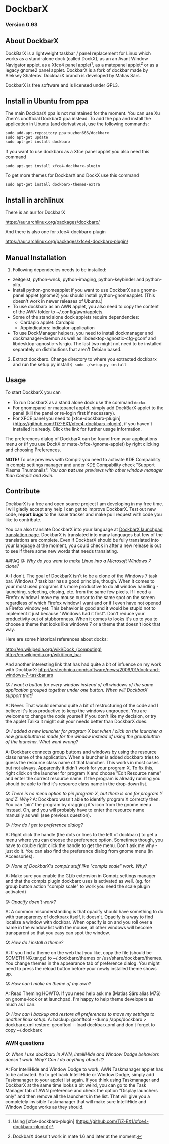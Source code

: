 # DockbarX
### Version 0.93

## About DockbarX
DockBarX is a lightweight taskbar / panel replacement for Linux which works as a stand-alone dock (called DockX), as an an Avant Window Navigator applet, as a Xfce4 panel applet[^1], as a matepanel applet[^2] or as a legacy gnome2 panel applet. DockbarX is a fork of dockbar made by Aleksey Shaferov. DockbarX branch is developed by Matias Särs.

DockbarX is free software and is licensed under GPL3.

## Install in Ubuntu from ppa
The main DockbarX ppa is not maintained for the moment. You can use Xu Zhen's unofficial DockbarX ppa instead. To add the ppa and install the application in Ubuntu (and derivatives), use the following commands:

```
sudo add-apt-repository ppa:xuzhen666/dockbarx
sudo apt-get update
sudo apt-get install dockbarx
```

If you want to use dockbarx as a Xfce panel applet you also need this command

```
sudo apt-get install xfce4-dockbarx-plugin
```

To get more themes for DockbarX and DockX use this command

```
sudo apt-get install dockbarx-themes-extra
```

## Install in archlinux
There is an aur for DockbarX

https://aur.archlinux.org/packages/dockbarx/

And there is also one for xfce4-dockbarx-plugin

https://aur.archlinux.org/packages/xfce4-dockbarx-plugin/

## Manual Installation

1. Following dependecies needs to be installed:
  - zeitgeist, python-wnck, python-imaging, python-keybinder and python-xlib.
  - Install python-gnomeapplet if you want to use DockbarX as a gnome-panel applet (gnome2) you should install python-gnomeapplet. (This doesn't work in newer releases of Ubuntu.)
  - To use dockbarx as an AWN applet, you also need to copy the content of the AWN folder to ~/.config/awn/applets.
  - Some of the stand alone dock applets require dependencies:
    - Cardapio applet: Cardapio
    - Appindicators: indicator-application
  - To use DockManager helpers, you need to install dockmanager and dockmanager-daemon as well as libdesktop-agnostic-cfg-gconf and libdesktop-agnostic-vfs-gio. The last two might not need to be installed separately on distributions that aren't Debian based.
2. Extract dockbarx. Change directory to where you extracted dockbarx and run the setup.py install `$ sudo ./setup.py install`

## Usage
To start DockbarX you can
  - To run DockbarX as a stand alone dock use the command `dockx`.
  - For gnomepanel or matepanel applet, simply add DockBarX applet to the panel (kill the panel or re-login first if necessary).
  - For XFCE panel you need to [xfce-dockbarx-plugin] (https://github.com/TiZ-EX1/xfce4-dockbarx-plugin), if you haven't installed it already. Click the link for further usage information.

The preferences dialog of DockbarX can be found from your applications menu or (if you use DockX or mate-/xfce-/gnome-applet) by right clicking and choosing Preferences.

**NOTE!** To use previews with Compiz you need to activate KDE Compability in compiz settings manager and under KDE Compability check "Support Plasma Thumbnails". *You can **not** use previews with other window manager than Compiz and Kwin.*

## Contribute
DockbarX is a free and open source project I am developing in my free time. I will gladly accept any help I can get to improve DockbarX. Test out new code, **report bugs** to the issue tracker and make pull request with code you like to contribute.

You can also translate DockbarX into your language at [DockbarX launchpad translation page](https://translations.launchpad.net/dockbar). DockbarX is translated into many languages but few of the translations are complete. Even if DockbarX should be fully translated into your language at the moment, you could check in after a new release is out to see if there some new words that needs translating.

##FAQ
*Q: Why do you want to make Linux into a Microsoft Windows 7 clone?*

A: I don't. The goal of DockbarX isn't to be a clone of the Windows 7 task bar. Windows 7 task bar has a good principle, though.  When it comes to your most used programs it's more productive to do all window handling - launching, selecting, closing, etc. from the same few pixels. If I need a Firefox window I move my mouse cursor to the same spot on the screen regardless of which Firefox window I want and or if I even have not opened a Firefox window yet. This behavior is good and it would be stupid not to implement it just because "Windows had it first". Don't reduce your productivity out of stubbornness. When it comes to looks it's up to you to choose a theme that looks like windows 7 or a theme that doesn't look that way.

Here are some historical references about docks:

http://en.wikipedia.org/wiki/Dock_(computing)
http://en.wikipedia.org/wiki/Icon_bar

And another interesting link that has had quite a bit of infuence on my work with DockbarX:
http://arstechnica.com/software/news/2009/01/dock-and-windows-7-taskbar.ars

*Q: I want a button for every window instead of all windows of the same application grouped together under one button. When will DockbarX support that?*

A: Never. That would demand quite a bit of restructuring of the code and I believe it's less productive to keep the windows ungrouped. You are welcome to change the code yourself if you don't like my decision, or try the applet Talika it might suit your needs better than DockbarX does.

*Q: I added a new launcher for program X but when I click on the launcher a new groupbutton is made for the window instead of using the groupbutton of the launcher. What went wrong?*

A: Dockbarx connects group buttons and windows by using the resource class name of the application. When a launcher is added dockbarx tries to guess the resource class name of that launcher. This works in most cases but not always. Apparently it didn't work for your program X. To fix this, right click on the launcher for program X and choose "Edit Resource name" and enter the correct resource name. If the program is already running you should be able to find it's resource class name in the drop-down list.

*Q: There is no menu option to pin program X, but there is one for program Y and Z. Why?*
A: Dockbarx wasn't able to identify program X correctly then. You can "pin" the program by dragging it's icon from the gnome menu instead. Oh, and you will probably have to enter the resource name manually as well (see previous question).

*Q: How do I get to preference dialog?*

A: Right click the handle (the dots or lines to the left of dockbarx) to get a menu where you can choose the preference option. Sometimes though, you have to double right click the handle to get the menu. Don't ask me why - just do it. You can also find the preference dialog from gnome menu (in Accessories).

*Q: None of DockbarX's compiz stuff like "compiz scale" work. Why?*

A: Make sure you enable the GLib extension in Compiz settings manager and that the compiz plugin dockbarx uses is activated as well. (eg. for group button action "compiz scale" to work you need the scale plugin activated)

*Q: Opacify doen't work?*

A: A common misunderstanding is that opacify should have something to do with transparency of dockbarx itself, it doesn't. Opacify is a way to find localize a window with dockbar. When opacify is on and you roll over a name in the window list with the mouse, all other windows will become transparent so that you easy can spot the window.

*Q: How do I install a theme?*

A: If you find a theme on the web that you like, copy the file (should be SOMETHING.tar.gz) to ~/.dockbarx/themes or /usr/share/dockbarx/themes. You change themes in the appearance tab of preference dialog. You might need to press the reload button before your newly installed theme shows up.

*Q: How can I make an theme of my own?*

A: Read Theming HOWTO. If you need help ask me (Matias Särs alias M7S) on gnome-look or at launchpad. I'm happy to help theme developers as much as I can.

*Q: How can I backup and restore all preferences to move my settings to another linux setup.*
A: backup: gconftool --dump /apps/dockbarx > dockbarx.xml
restore: gconftool --load dockbarx.xml
and don't forget to copy ~/.dockbarx

### AWN questions
*Q: When I use dockbarx in AWN, IntelliHide and Window Dodge behaviors doesn't work. Why? Can I do anything about it?*

A: For IntelliHide and Window Dodge to work, AWN Taskmanager applet has to be activated. So to get back IntelliHide or Window Dodge, simply add Taskmanager to your applet list again. If you think using Taskmanager and DockbarX at the same time looks a bit weird, you can go to the Task Manager tab of AWN preference and check the option "Display launchers only" and then remove all the launchers in the list. That will give you a completely invisible Taskmanager that will make sure IntelliHide and Window Dodge works as they should.

[^1]: Using [xfce-dockbarx-plugin] (https://github.com/TiZ-EX1/xfce4-dockbarx-plugin)

[^2]: DockbarX doesn't work in mate 1.6 and later at the moment.




